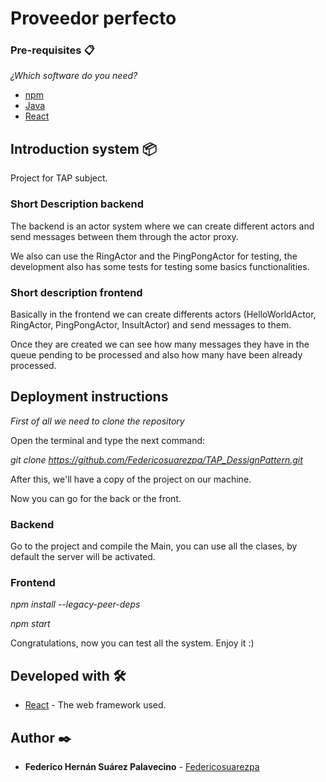 # Proveedor perfecto

### Pre-requisites 📋

_¿Which software do you need?_

* [npm](https://docs.npmjs.com/cli/v6/commands/npm-install)
* [Java](https://www.java.com/es/)
* [React](https://es.reactjs.org/)

## Introduction system 📦

Project for TAP subject.

### Short Description backend

The backend is an actor system where we can create different actors and send messages between them through the actor proxy.

We also can use the RingActor and the PingPongActor for testing, the development also has some tests for testing some basics functionalities.

### Short description frontend

Basically in the frontend we can create differents actors (HelloWorldActor, RingActor, PingPongActor, InsultActor) and send messages to them.

Once they are created we can see how many messages they have in the queue pending to be processed and also how many have been already processed. 

## Deployment instructions

_First of all we need to clone the repository_

Open the terminal and type the next command: 

_git clone https://github.com/Federicosuarezpa/TAP_DessignPattern.git_

After this, we'll have a copy of the project on our machine. 

Now you can go for the back or the front.

### Backend 
Go to the project and compile the Main, you can use all the clases, by default the server will be activated.

### Frontend
_npm install --legacy-peer-deps_

_npm start_

Congratulations, now you can test all the system. Enjoy it :)


## Developed with 🛠️
* [React](https://es.reactjs.org/) - The web framework used.

 ## Author ✒️
 * **Federico Hernán Suárez Palavecino** - [Federicosuarezpa](https://github.com/Federicosuarezpa)

